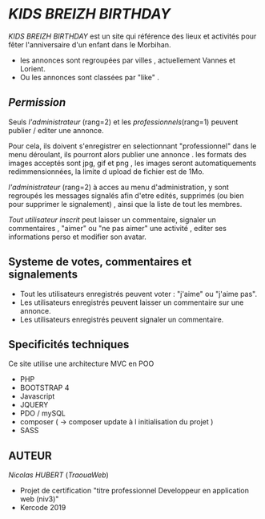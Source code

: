***KIDS BREIZH BIRTHDAY***
=========================

*KIDS BREIZH BIRTHDAY* est un site qui référence des lieux et activités pour fêter l'anniversaire d'un enfant dans le Morbihan.


* les annonces sont regroupées par villes , actuellement Vannes et Lorient.
* Ou les annonces sont classées par "like" .


***Permission***
---------------------
Seuls *l'administrateur* (rang=2) et les *professionnels*(rang=1) peuvent publier / editer une annonce.

Pour cela, ils doivent s'enregistrer en selectionnant "professionnel" dans le menu déroulant, ils pourront alors
publier une annonce .
les formats des images acceptés sont jpg, gif et png , les images seront automatiquements redimmensionnées, 
la limite d upload de fichier est de 1Mo.



*l'administrateur* (rang=2) à acces au menu d'administration, y sont regroupés les messages signalés afin d'etre edités, supprimés (ou bien pour supprimer le signalement) , ainsi que la liste de tout les membres.

*Tout utilisateur inscrit* peut laisser un commentaire, signaler un commentaires , "aimer" ou "ne pas aimer" une activité , editer ses informations perso et modifier son avatar.


**Systeme de votes, commentaires et signalements**
-----------------------------------------------
* Tout les utilisateurs enregistrés peuvent voter : "j'aime" ou "j'aime pas".
* Les utilisateurs enregistrés peuvent laisser un commentaire sur une annonce.
* Les utilisateurs enregistrés peuvent signaler un commentaire.



**Specificités techniques**
-------------------------

Ce site utilise une architecture MVC en POO 

* PHP
* BOOTSTRAP 4
* Javascript
* JQUERY
* PDO / mySQL
* composer ( -> composer update à l initialisation du projet )
* SASS

**AUTEUR** 
----------

*Nicolas HUBERT* (*TraouaWeb*) 

* Projet de certification "titre professionnel Developpeur en application web (niv3)" 
* Kercode 2019

